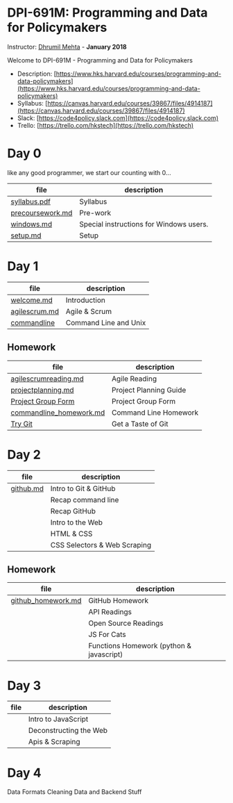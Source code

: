 # DPI-691M: Programming and Data for Policymakers
Instructor: [Dhrumil Mehta](https://www.hks.harvard.edu/faculty/dhrumil-mehta) - **January 2018**

Welcome to DPI-691M - Programming and Data for Policymakers

* Description:
[https://www.hks.harvard.edu/courses/programming-and-data-policymakers](https://www.hks.harvard.edu/courses/programming-and-data-policymakers)
* Syllabus: [https://canvas.harvard.edu/courses/39867/files/4914187](https://canvas.harvard.edu/courses/39867/files/4914187)
* Slack: [https://code4policy.slack.com](https://code4policy.slack.com)
* Trello: [https://trello.com/hkstech](https://trello.com/hkstech)

# Day 0
like any good programmer, we start our counting with 0...

file | description
-----|------------
[syllabus.pdf](syllabus.pdf) | Syllabus
[precoursework.md](precoursework.md) | Pre-work
[windows.md](windows.md) | Special instructions for Windows users.
[setup.md](setup.md) | Setup

# Day 1

file | description
-----|------------
[welcome.md](welcome.md) | Introduction
[agilescrum.md](agilescrum.md) | Agile & Scrum
[commandline](commandline) | Command Line and Unix

## Homework

file | description
-----|------------
[agilescrumreading.md](agilescrumreading.md) | Agile Reading
[projectplanning.md](projectplanning.md) | Project Planning Guide
[Project Group Form](https://goo.gl/forms/oAqhlJBltIi2oAYA3) | Project Group Form
[commandline_homework.md](commandline_homework.md) | Command Line Homework
[Try Git](https://try.github.io) | Get a Taste of Git

# Day 2
file | description
-----|------------
[github.md](github.md) | Intro to Git & GitHub
	 | Recap command line
	 | Recap GitHub
	 | Intro to the Web
	 | HTML & CSS
	 | CSS Selectors & Web Scraping

## Homework

file | description
-----|------------
[github_homework.md](github_homework.md) | GitHub Homework
	 | API Readings
	 | Open Source Readings
	 | JS For Cats
	 | Functions Homework (python & javascript)

# Day 3
file | description
-----|------------
	 | Intro to JavaScript
	 | Deconstructing the Web
	 | Apis & Scraping

# Day 4
Data Formats
Cleaning Data and Backend Stuff

